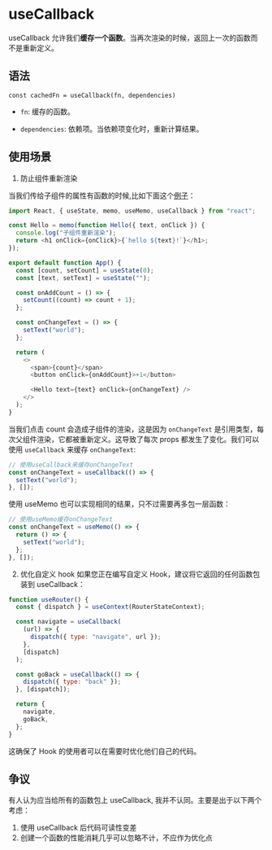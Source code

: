 <!--
 * Author  rhys.zhao
 * Date  2023-06-02 09:55:29
 * LastEditors  hailie.pan
 * LastEditTime  2023-11-13 11:15:39
 * Description
-->

# useCallback

useCallback 允许我们**缓存一个函数**。当再次渲染的时候，返回上一次的函数而不是重新定义。

## 语法

`const cachedFn = useCallback(fn, dependencies)`

- `fn`: 缓存的函数。

- `dependencies`: 依赖项。当依赖项变化时，重新计算结果。

## 使用场景

1. 防止组件重新渲染

当我们传给子组件的属性有函数的时候,比如下面这个[例子](https://codesandbox.io/s/usecallback-uurypx?file=/src/App.js:0-592)：

```js
import React, { useState, memo, useMemo, useCallback } from "react";

const Hello = memo(function Hello({ text, onClick }) {
  console.log("子组件重新渲染");
  return <h1 onClick={onClick}>{`hello ${text}!`}</h1>;
});

export default function App() {
  const [count, setCount] = useState(0);
  const [text, setText] = useState("");

  const onAddCount = () => {
    setCount((count) => count + 1);
  };

  const onChangeText = () => {
    setText("world");
  };

  return (
    <>
      <span>{count}</span>
      <button onClick={onAddCount}>+1</button>

      <Hello text={text} onClick={onChangeText} />
    </>
  );
}
```

当我们点击 count 会造成子组件的渲染，这是因为 `onChangeText` 是引用类型，每次父组件渲染，它都被重新定义。这导致了每次 props 都发生了变化。我们可以使用 `useCallback` 来缓存 `onChangeText`:

```js
// 使用useCallback来缓存onChangeText
const onChangeText = useCallback(() => {
  setText("world");
}, []);
```

使用 useMemo 也可以实现相同的结果，只不过需要再多包一层函数：

```js
// 使用useMemo缓存onChangeText
const onChangeText = useMemo(() => {
  return () => {
    setText("world");
  };
}, []);
```

2. 优化自定义 hook
   如果您正在编写自定义 Hook，建议将它返回的任何函数包装到 useCallback：

```js
function useRouter() {
  const { dispatch } = useContext(RouterStateContext);

  const navigate = useCallback(
    (url) => {
      dispatch({ type: "navigate", url });
    },
    [dispatch]
  );

  const goBack = useCallback(() => {
    dispatch({ type: "back" });
  }, [dispatch]);

  return {
    navigate,
    goBack,
  };
}
```

这确保了 Hook 的使用者可以在需要时优化他们自己的代码。

## 争议

有人认为应当给所有的函数包上 useCallback, 我并不认同。主要是出于以下两个考虑：

1. 使用 useCallback 后代码可读性变差
2. 创建一个函数的性能消耗几乎可以忽略不计，不应作为优化点

